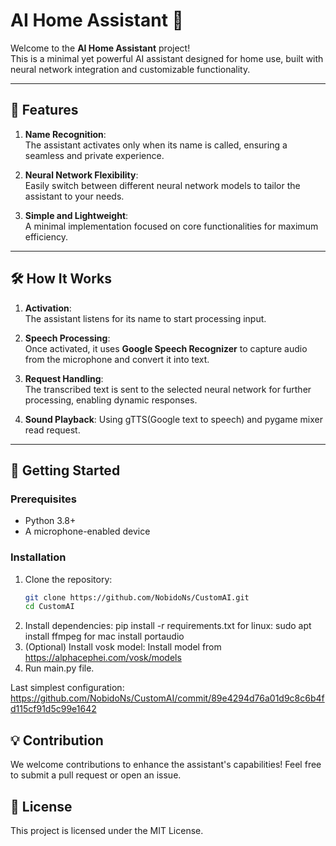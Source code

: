 # AI Home Assistant 🚀  

Welcome to the **AI Home Assistant** project!  
This is a minimal yet powerful AI assistant designed for home use, built with neural network integration and customizable functionality.  

---

## 🌟 Features  

1. **Name Recognition**:  
   The assistant activates only when its name is called, ensuring a seamless and private experience.  

2. **Neural Network Flexibility**:  
   Easily switch between different neural network models to tailor the assistant to your needs.  

3. **Simple and Lightweight**:  
   A minimal implementation focused on core functionalities for maximum efficiency.  

---

## 🛠️ How It Works  

1. **Activation**:  
   The assistant listens for its name to start processing input.  

2. **Speech Processing**:  
   Once activated, it uses **Google Speech Recognizer** to capture audio from the microphone and convert it into text.  

3. **Request Handling**:  
   The transcribed text is sent to the selected neural network for further processing, enabling dynamic responses.

4. **Sound Playback**:
   Using gTTS(Google text to speech) and pygame mixer read request.

---

## 🚀 Getting Started  

### Prerequisites  

- Python 3.8+  
- A microphone-enabled device  

### Installation  

1. Clone the repository:  
   ```bash
   git clone https://github.com/NobidoNs/CustomAI.git
   cd CustomAI
2. Install dependencies:
   pip install -r requirements.txt
   for linux: sudo apt install ffmpeg
   for mac install portaudio
4. (Optional) Install vosk model:
   Install model from https://alphacephei.com/vosk/models 
5. Run main.py file.

Last simplest configuration: https://github.com/NobidoNs/CustomAI/commit/89e4294d76a01d9c8c6b4fd115cf91d5c99e1642

## 💡 Contribution
We welcome contributions to enhance the assistant's capabilities! Feel free to submit a pull request or open an issue.

## 📝 License
This project is licensed under the MIT License.
